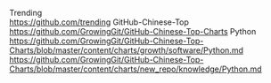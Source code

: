 
  Trending   
  https://github.com/trending
  GitHub-Chinese-Top 
  https://github.com/GrowingGit/GitHub-Chinese-Top-Charts
  Python 
  https://github.com/GrowingGit/GitHub-Chinese-Top-Charts/blob/master/content/charts/growth/software/Python.md
  https://github.com/GrowingGit/GitHub-Chinese-Top-Charts/blob/master/content/charts/new_repo/knowledge/Python.md

